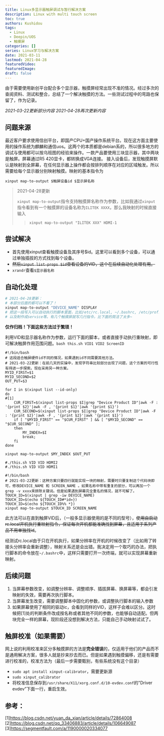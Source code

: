 ```yaml
---
title: Linux多显示器触屏调试与暂行解决方案
description: Linux with multi touch screen
toc: true
authors: Kushidou
tags: 
  - Linux
  - Deepin/UOS
  - 触摸屏
categories: []
series: Linux学习与解决方案
date: 2021-03-11
lastmod: 2021-04-28
featuredVideo:
featuredImage:
draft: false
---
```


由于需要使用新创平台配合多个显示器，触摸屏经常出现不准的情况。经过多次的查阅资料、测试和整合，总结了一个解决触摸的方法。一些测试过程中的弯路也保留了，作为记录。

<!--more-->

*2021-03-22更新部分内容*
*2021-04-28再次更新内容*

## 问题来源

最近客户要求使用信创平台，即国产CPU+国产操作系统平台。现在这方面主要使用的操作系统为麒麟和通信uos。这两个的本质都是debian系的，所以很多地方的调试与使用都可以按乌班图的经验来操作。一款产品要使用三块显示器，其中两块是触屏。屏幕通过R5 420显卡，都转换成VGA连接。
接入设备后，发现触摸屏默认是映射到全屏幕，在任何显示器上操作都会按排列顺序在对应的区域触发。所以需要给每个显示器分别映射触摸。映射的基本指令为

`xinput map-to-output $触屏设备id $显示屏名称`

> 2021-04-28更新
> 
> `xinput map-to-output`指令支持触摸屏名称作为参数，比如我通过`xinput`指令看到有一个触摸屏的设备名称为`ILITEK XXXX`，那么我映射的时候直接输入
> > `xinput map-to-output "ILITEK XXX" HDMI-1`
> 

## 尝试解决
- 首先使用xinput查看触摸设备及其序号$id。这里可以看到多个设备，可以通过单独插拔的方式找到每个设备。
- ~~然后`xinput list-props $id`查看设备的VID，这个在后续自动化处理有用。~~
- `xrandr`查看`$显示器名称`

## 自动化处理

```bash
# 2021-04-28更新：
# 本部分后面的都可以不看了！
xinput map-to-output "DEVICE_NAME" DISPLAY
# 把这一段写入可以自动执行的脚本里面，比如/etc/rc.local, ~/.bashrc, /etc/profile, 
# 以及制作成service等。有几个触摸屏就写几行指令，比下面的简洁了太多~
```

**仅作归档！下面这些方法过于繁琐！**

利用VID和显示器名称作为参数，运行下面的脚本，或者直接手动执行重映射，即可解决触屏作用范围问题。`bash this.sh VID1 VID2 ScreenID`

```shell
#!/bin/bash
# 这段适合触屏硬件id不同的情况，如果遇到id不同需要其他方法。
# 2021-03-22更新：在前几天的实操中，发现字符串比较部分出现了问题，这个方案的可行性有待进一步探索。现在采用另一种方案。
MYID_FIRST=$1
MYID_SECOND=$2
OUT_PUT=$3

for I in $(xinput list --id-only)
do
#[1]
    CUR_FIRST=$(xinput list-props $I|grep "Device Product ID"|awk -F : '{print $2}'|awk -F , '{print $1}'|awk '{print $1}')
    CUR_SECOND=$(xinput list-props $I|grep "Device Product ID"|awk -F : '{print $2}'|awk -F , '{print $2}'|awk '{print $1}')
    if [ "$MYID_FIRST" == "$CUR_FIRST" ] && [ "$MYID_SECOND" == "$CUR_SECOND" ];
    then
        MY_INDEX=$I
        break;
    fi
done

xinput map-to-output $MY_INDEX $OUT_PUT

#./this.sh VID VID HDMI2
#./this.sh VID VID HDMI1
```

```shell
#!/bin/bash
# 2021-03-22更新：这种方案只要四行就能实现一块的映射，需要时只要复制这个代码块即可，修改DEVICE_NAME 和 SCREEN_NAME 。如果名称中带有重复的部分，可以再加一个grep -v xxxx来排除关键词。但是如果遇到屏幕完全重名的情况，就不可解了。
TOUCH_ID=$(xinput | grep -iw DEVICE_NAME)
TOUCH_ID=$(echo ${TOUCH_ID#*id=})
TOUCH_ID=$(echo ${TOUCH_ID%% *})
xinput map-to-output $TOUCH_ID SCREEN_NAME
```



此方法可以在直到触屏VID后，（一般多显示器使用的是不同的型号），~~使用自启动rc.local开机执行重映射指令，保证每次开机都能准确找到屏幕，且适用于系列产品不用单独找id~~。

经测试rc.local由于只在开机执行，如果分辨率在开机的时候改变了（比如用了转接头分辨率会重新调整），映射关系还是会出错。我决定用一个取巧的办法，把执行脚本的命令放在`~/.bashrc`中，这样只需要打开一次终端，就可以实现屏幕重新映射。

## 后续问题

1. 当屏幕参数改变，如调整分辨率、调整顺序、插拔屏幕、换屏幕等，都会引发映射的失效，需要再次执行脚本。
2. 当屏幕发生改变，需要调整脚本中固化的参数，或调整执行脚本的输入参数
3. 如果屏幕使用了相同的驱动ic，会看到同样的VID，这样子会难以区分。这时候把[1]处的判断条件改成按名称或者其他不同的参数，也能够自动适配。但两块完全一样的屏幕，现阶段还没想到解决方法，只能自己手动映射试试了。

## 触屏校准（如果需要）

网上说的利用校准来区分多触摸屏的方法是**完全错误**的，仅适用于他们的产品而不是通用解决方案，很多人就是抄来抄去而已。但是如果遇到触摸偏移，还是有需要进行校准的，校准方法为（最后一步需要甄别，有些系统没有这个目录）

- `sudo apt install xinput-calibrator`，需要更新源
- `sudo xinput_calibrator`
- 将校准信息保存到`/usr/share/X11/xorg.conf.d/10-evdev.conf`的"Driver evdev”下面一行，重启生效。

## 参考：
[1]https://blog.csdn.net/yuan_da_xian/article/details/72864008
[2]https://blog.csdn.net/qq_33406883/article/details/106649087
[3]https://segmentfault.com/a/1190000020334077